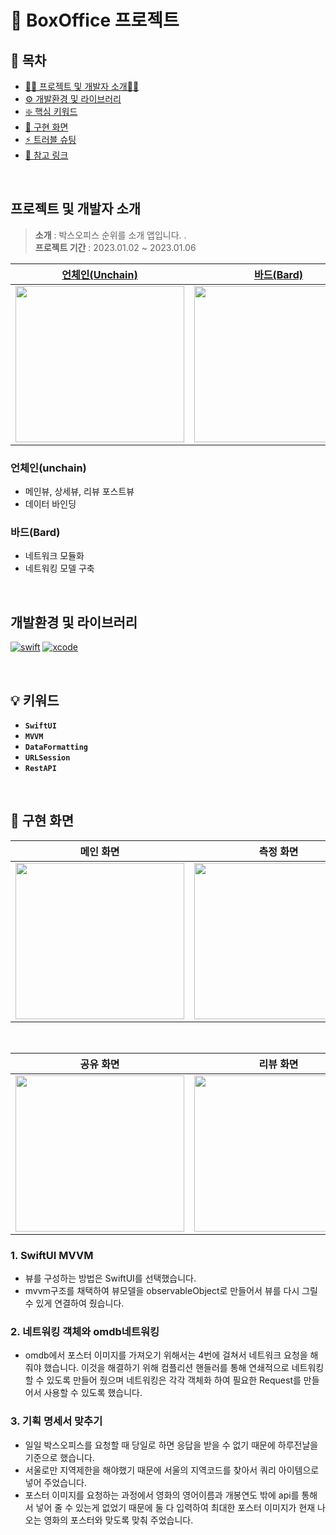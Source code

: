 # 🎦 BoxOffice 프로젝트

## 📘 목차
- [👩‍💻 프로젝트 및 개발자 소개👨‍💻](#-프로젝트-및-개발자-소개)
- [⚙️ 개발환경 및 라이브러리](#-개발환경-및-라이브러리)
- [❇️ 핵심 키워드](#-키워드)
- [📱 구현 화면](#-구현-화면)
- [⚡️ 트러블 슈팅](#%EF%B8%8F-트러블-슈팅)
- [🔗 참고 링크](#-참고-링크)

<br>

## 프로젝트 및 개발자 소개
> **소개** : 박스오피스 순위를 소개 앱입니다.
.<br>**프로젝트 기간** : 2023.01.02 ~ 2023.01.06<br>

| **[언체인(Unchain)](https://github.com/unchain123)** | **[바드(Bard)](https://github.com/bar-d)** |
|:---:|:---:|
|<img src="https://i.imgur.com/I4RtOVg.png" width="270" height="250"/>|<img src="https://avatars.githubusercontent.com/u/92622931?v=4" width="270" height="250"/>|

### 언체인(unchain)
- 메인뷰, 상세뷰, 리뷰 포스트뷰
- 데이터 바인딩

### 바드(Bard)
- 네트워크 모듈화
- 네트워킹 모델 구축



<br>

## 개발환경 및 라이브러리
[![swift](https://img.shields.io/badge/swift-5-orange)]() [![xcode](https://img.shields.io/badge/Xcode-14.2-blue)]()

<br>

## 💡 키워드
- **`SwiftUI`**
- **`MVVM`**
- **`DataFormatting`**
- **`URLSession`**
- **`RestAPI`**

<br>

## 📱 구현 화면

|**메인 화면** | **측정 화면** | 
| -------- | -------- |
|<img src="https://i.imgur.com/4eMi5zN.jpg" width="270" height="250"/>| <img src="https://i.imgur.com/B8R3dmi.jpg" width="270" height="250"/>|

<br>

| 공유 화면 | 리뷰 화면 | 
| -------- | -------- |
| <img src="https://i.imgur.com/oMetFZh.gif" width="270" height="250"/> | <img src="https://i.imgur.com/O6ylInX.gif" width="270" height="250"/> |

### 1. SwiftUI MVVM
- 뷰를 구성하는 방법은 SwiftUI를 선택했습니다.
- mvvm구조를 채택하여 뷰모델을 observableObject로 만들어서 뷰를 다시 그릴 수 있게 연결하여 줬습니다.

### 2. 네트워킹 객체와 omdb네트워킹
- omdb에서 포스터 이미지를 가져오기 위해서는 4번에 걸쳐서 네트워크 요청을 해줘야 했습니다. 이것을 해결하기 위해 컴플리션 핸들러를 통해 연쇄적으로 네트워킹 할 수 있도록 만들어 줬으며 네트워킹은 각각 객체화 하여 필요한 Request를 만들어서 사용할 수 있도록 했습니다.
 
### 3. 기획 명세서 맞추기
- 일일 박스오피스를 요청할 때 당일로 하면 응답을 받을 수 없기 때문에 하루전날을 기준으로 했습니다. 
- 서울로만 지역제한을 해야했기 때문에 서울의 지역코드를 찾아서 쿼리 아이템으로 넣어 주었습니다.
- 포스터 이미지를 요청하는 과정에서 영화의 영어이름과 개봉연도 밖에 api를 통해서 넣어 줄 수 있는게 없었기 때문에 둘 다 입력하여 최대한 포스터 이미지가 현재 나오는 영화의 포스터와 맞도록 맞춰 주었습니다.

